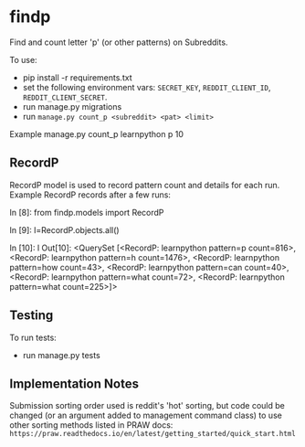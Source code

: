 # findp

Find and count letter 'p' (or other patterns) on Subreddits.

To use:

 - pip install -r requirements.txt
 - set the following environment vars: `SECRET_KEY`, `REDDIT_CLIENT_ID`, `REDDIT_CLIENT_SECRET`.
 - run manage.py migrations
 - run `manage.py count_p <subreddit> <pat> <limit>`

Example
    manage.py count_p learnpython p 10

RecordP
---

RecordP model is used to record pattern count and details for each run.
Example RecordP records after a few runs:

In [8]: from findp.models import RecordP

In [9]: l=RecordP.objects.all()

In [10]: l
Out[10]: <QuerySet [<RecordP: learnpython pattern=p count=816>, <RecordP: learnpython pattern=h count=1476>, <RecordP: learnpython pattern=how count=43>, <RecordP: learnpython pattern=can count=40>, <RecordP: learnpython pattern=what count=72>, <RecordP: learnpython pattern=what count=225>]>

Testing
---

To run tests:
 - run manage.py tests

Implementation Notes
---
Submission sorting order used is reddit's 'hot' sorting, but code could be changed (or an
argument added to management command class) to use other sorting methods listed in PRAW docs:
`https://praw.readthedocs.io/en/latest/getting_started/quick_start.html`
